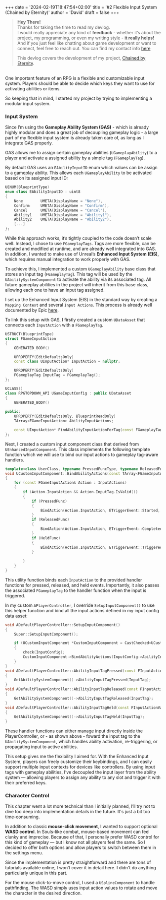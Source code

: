 +++
date = '2024-02-19T18:47:54+02:00'
title = '#2 Flexible Input System (Chained by Eternity)'
author = 'David'
draft = false
+++

> **Hey There!**  
> Thanks for taking the time to read my devlog.  
> I would really appreciate any kind of **feedback** - whether it’s about the project, my programming, or even my writing style - **it really helps!**
> And if you just feel like chatting about game development or want to connect, feel free to reach out.
> You can find my contact info [here](https://david-burgstaller.de/about/)
>
> This devlog covers the development of my project, [Chained by Eternity](https://www.david-burgstaller.de/project/chainedbyeternity/).

<br>
One important feature of an RPG is a flexible and customizable input system. Players should be able to decide which keys they want to use for activating abilities or items.

So keeping that in mind, I started my project by trying to implementing a modular input system.

### Input System 

Since I’m using the **Gameplay Ability System (GAS)** - which is already highly modular and does a great job of decoupling gameplay logic - a large part of my flexible input system is already taken care of, as long as I integrate GAS properly.

GAS allows me to assign certain gameplay abilities (`UGameplayAbility`) to a player and activate a assigned ability by a simple tag (`FGameplayTag`). 

By default GAS uses an `EAbilityInputID` enum which values can be assign to a gameplay ability. This allows each `UGameplayAbility` to be activated based on its assigned input ID:

```cpp
UENUM(BlueprintType)
enum class EAbilityInputID : uint8
{
    None        UMETA(DisplayName = "None"),
    Confirm     UMETA(DisplayName = "Confirm"),
    Cancel      UMETA(DisplayName = "Cancel"),
    Ability1    UMETA(DisplayName = "Ability1"),
    Ability2    UMETA(DisplayName = "Ability2"),
    [...]
};
```
While this approach works, it’s tightly coupled to the code doesn’t scale well. Instead, I chose to use `FGameplayTags`. Tags are more flexible, can be created and modified at runtime, and are already well integrated into GAS. 
In addition, I wanted to make use of Unreal’s **Enhanced Input System (EIS)**, which requires manual integration to work properly with GAS.

To achieve this, I implemented a custom `UGameplayAbility` base class that stores an input tag (`FGameplayTag`). This tag will be used by the `UAbilitySystemComponent` to activate the ability via its associated tag. All future gameplay abilities in the project will inherit from this base class, allowing each one to have an input tag assigned.

I set up the Enhanced Input System (EIS) in the standard way by creating a `Mapping Context` and several `Input Actions`. This process is already well documented by Epic [here](https://dev.epicgames.com/documentation/en-us/unreal-engine/enhanced-input-in-unreal-engine).

To link this setup with GAS, I firstly created a custom `UDataAsset` that connects each `InputAction` with a `FGameplayTag`.

```cpp
USTRUCT(BlueprintType)
struct FGameInputAction
{
	GENERATED_BODY()

	UPROPERTY(EditDefaultsOnly)
	const class UInputAction* InputAction = nullptr;

	UPROPERTY(EditDefaultsOnly)
	FGameplayTag InputTag = FGameplayTag();
};

UCLASS()
class RPGTOPDOWN_API UGameInputConfig : public UDataAsset
{
	GENERATED_BODY()
	
public:
	UPROPERTY(EditDefaultsOnly, BlueprintReadOnly)
	TArray<FGameInputAction> AbilityInputActions;

	const UInputAction* FindAbilityInputActionForTag(const FGameplayTag& InputTag, bool bLogNotFound = false) const;
};
```

Next, I created a custom input component class that derived from `UEnhancedInputComponent`. This class implements the following template function which we will use to bind our input actions to gameplay tag-aware handlers.

```cpp
template<class UserClass, typename PressedFuncType, typename ReleasedFuncType, typename HeldFuncType>
void UCustomInputComponent::BindAbilityActions(const TArray<FGameInputAction>& InputActions, UserClass* Object, PressedFuncType PressedFunc, ReleasedFuncType ReleasedFunc, HeldFuncType HeldFunc)
{
	for (const FGameInputAction& Action : InputActions)
	{
		if (Action.InputAction && Action.InputTag.IsValid())
		{
			if (PressedFunc)
			{
				BindAction(Action.InputAction, ETriggerEvent::Started, Object, PressedFunc, Action.InputTag);
			}
			if (ReleasedFunc)
			{
				BindAction(Action.InputAction, ETriggerEvent::Completed, Object, ReleasedFunc, Action.InputTag);
			}
			if (HeldFunc)
			{	
				BindAction(Action.InputAction, ETriggerEvent::Triggered, Object, HeldFunc, Action.InputTag);
			}
			
		}
	}
}
```
This utility function binds each `InputAction` to the provided handler functions for pressed, released, and held events. Importantly, it also passes the associated `FGameplayTag` to the handler function when the input is triggered.

In my custom `APlayerController`, I override `SetupInputComponent()` to use this helper function and bind all the input actions defined in my input config data asset:
```cpp
void ADefaultPlayerController::SetupInputComponent()
{
    Super::SetupInputComponent();

    if (UCustomInputComponent *CustomInputComponent = CastChecked<UCustomInputComponent>(InputComponent))
    {
        check(InputConfig);
        CustomInputComponent->BindAbilityActions(InputConfig->AbilityInputActions, this, &ThisClass::AbilityInputTagPressed, &ThisClass::AbilityInputTagReleased, &ThisClass::AbilityInputTagHeld);
    }
}
void ADefaultPlayerController::AbilityInputTagPressed(const FInputActionValue &InputAction, FGameplayTag InputTag)
{
    GetAbilitySystemComponent()->AbilityInputTagPressed(InputTag);
}
void ADefaultPlayerController::AbilityInputTagReleased(const FInputActionValue &InputAction, FGameplayTag InputTag)
{
    GetAbilitySystemComponent()->AbilityInputTagReleased(InputTag);
}
void ADefaultPlayerController::AbilityInputTagHeld(const FInputActionValue &InputAction, FGameplayTag InputTag)
{
    GetAbilitySystemComponent()->AbilityInputTagHeld(InputTag);
}
```

These handler functions can either manage input directly inside the PlayerController, or - as shown above - foward the input tag to the `UAbilitySystemComponent`, which handles ability activation, re-triggering, or propagating input to active abilities.

This setup gives me the flexibility I aimed for. With the Enhanced Input System, players can freely customize their keybindings, and I can easily support multiple input contexts for devices like controllers. By using input tags with gameplay abilities, I’ve decoupled the input layer from the ability system — allowing players to assign any ability to any slot and trigger it with their preferred keys. 

### Character Control

This chapter went a lot more technical than I initially planned, I’ll try not to dive too deep into implementation details in the future. It's just a bit too time-consuming.

In addition to classic **mouse-click movement**, I wanted to support optional **WASD control**. In Souls-like combat, mouse-based movement can feel clunky and imprecise. Because of that, I personally prefer WASD control for this kind of gameplay — but I know not all players feel the same. So I decided to offer both options and allow players to switch between them in the settings menu.

Since the implementation is pretty straightforward and there are tons of tutorials available online, I won’t cover it in detail here. I didn't do anything particularly unique in this part. 

For the mouse click-to-move control, I used a `USplineComponent` to handle pathfinding. The WASD simply uses input action values to rotate and move the character in the desired direction.


